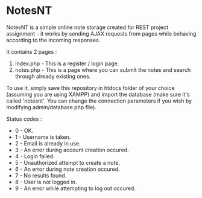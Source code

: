 # NotesNT

NotesNT is a simple online note storage created for REST project assignment - it works by sending AJAX requests from pages while behaving according to the incoming responses.

It contains 2 pages :
1. index.php - This is a register / login page.
2. notes.php - This is a page where you can submit the notes and search through already existing ones.

To use it, simply save this repository in htdocs folder of your choice (assuming you are using XAMPP) and import the database (make sure it's called 'notesnt'. You can change the connection parameters if you wish by modifying admin/database.php file).

Status codes : 
+ 0 - OK.
+ 1 - Username is taken.
+ 2 - Email is already in use.
+ 3 - An error during account creation occured.
+ 4 - Login failed.
+ 5 - Unauthorized attempt to create a note.
+ 6 - An error during note creation occured.
+ 7 - No results found.
+ 8 - User is not logged in.
+ 9 - An error while attempting to log out occured.
